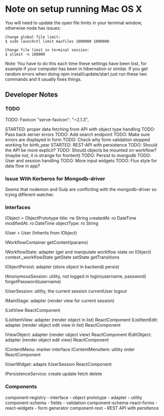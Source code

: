 # Note on setup running Mac OS X

You will need to update the open file limits in your terminal window, otherwise node has issues:

    Change global file limit:
    $ sudo launchctl limit maxfiles 1000000 1000000

    Change file limit in terminal session:
    $ ulimit -n 100000

Note: You have to do this each time these settings have been lost, for example if your computer
has been in hibernation or similar. If you get random errors when doing npm install/update/start
just run these two commands and it usually fixes things. 

## Developer Notes ###

### TODO ###

TODO: Favicon
    "serve-favicon": "~2.1.3",

STARTED: proper data fetching from API with object type handling
    TODO: Pass back server errors
    TODO: Add search endpoint
    TODO: Make sure errors are displayed in form
    TODO: Check why form validation stopped working for birth_year
STARTED: REST-API with persistence
    TODO: Should the API be more explicit?
    TODO: Should objects be mounted on workflow? (maybe not, it is strange for frontent)
    TODO: Persist to mongodb
TODO: User and session handling
TODO: More input widgets
TODO: Flux style for data flow in app?

### Issue With Kerberos for Mongodb-driver ###

Seems that nodemon and Gulp are conflicting with the mongodb-driver so trying different watcher.

### Interfaces ###

IObject > ObjectPrototype
    title: rw String
    createdAt: ro DateTime
    modifiedAt: ro DateTime
    objectType: ro String
    
IUser > User (Inherits from IObject)

IWorkflowContainer
    getContent(params)
    
IWorkflowState: adapter (get and manipulate workflow state on IObject)
    context._workflowState
    getState
    setState
    getTransitions
    

IObjectPersist: adapter (store object in backend)
    persist

IAnonymousSession: utility, not logged in
    login(username, password)
    forgotPassword(username)
    
IUserSession: utility, the current session
    currentUser
    logout

IMainStage: adapter (render view for current session)

IListView
    ReactComponent
    
IListItemView: adapter (render object in list)
    ReactComponent
IListItemEdit: adapter (render object edit view in list)
    ReactComponent

IViewObject: adapter (render object view)
    ReactComponent
IEditObject: adapter (render object edit view)
    ReactComponent

IContentMenu: marker interface
IContentMenuItem: utility
    order
    ReactComponent

IUserWidget: adapts IUserSession
    ReactComponent

IPersistenceService:
    create
    update
    fetch
    delete


### Components ###

component-registry
    - interface
    - object prototype
    - adapter
    - utility
component-schema
    - fields
    - validation
component-schema-react-forms
    - react-widgets
    - form generator
component-rest
    - REST API with persitence